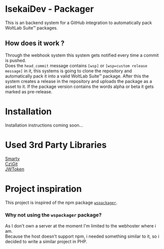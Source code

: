 # IsekaiDev - Packager
This is an backend system for a GitHub integration to automatically pack WoltLab Suite™ packages.

## How does it work ?
Through the webhook system this system gets notified every time a commit is pushed.  
Does the `head_commit` message contains `[wsp]` or `[wsp=custom release message]` in it, this systems is going to clone the repository and automatically pack it into a valid WoltLab Suite™ package.
After this the system creates a release in the repository and uploads the package as a asset to it. If the package version contains the words alpha or beta it gets marked as pre-release.
# Installation
Installation instructions coming soon...

# Used 3rd Party Libraries
[Smarty](http://www.smarty.net/)  
[Cz\Git](https://github.com/czproject/git-php)  
[JWToken](https://github.com/bllohar/php-jwt-class-with-RSA-support)

# Project inspiration
This project is inspired of the npm package [`wspackager`](https://github.com/padarom/wspackager).  

### Why not using the `wspackager` package?
As I don't own a server at the moment I'm limited to the webhoster where i am.  
Because the host doesn't support npm, i needed something similar to it, so i decided to write a similar project in PHP.
